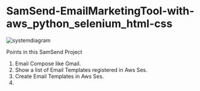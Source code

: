 # SamSend-EmailMarketingTool-with-aws_python_selenium_html-css


![systemdiagram](https://github.com/AbdulSami455/SamSend-EmailMarketingTool-with-aws_python_selenium_html-css/assets/111019622/3b0157b7-9286-497b-9224-4ee4a5272329)


Points in this SamSend Project 
1.  Email Compose like Gmail.
2.  Show a list of Email Templates registered in Aws Ses.
3.  Create Email Templates in Aws Ses.
4.  
